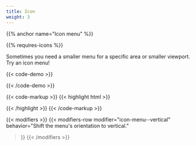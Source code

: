 ```yaml
---
title: Icon
weight: 3
---
```

{{% anchor name="Icon menu" %}}

<div class="mb-4">
{{% requires-icons %}} 
</div>

Sometimes you need a smaller menu for a specific area or smaller viewport. Try an icon menu!

{{< code-demo >}}
<div class="icon-menu">
  <div class="icon-menu__item">
    <a class="icon-menu__action">
      <i class="pi-edit"></i>
    </a>
  </div>
  <div class="icon-menu__item">
    <a class="icon-menu__action">
      <i class="pi-clock"></i>
    </a>
  </div>
  <div class="icon-menu__item">
    <a class="icon-menu__action">
      <i class="pi-trash"></i>
    </a>
  </div>
</div>
{{< /code-demo >}}

{{< code-markup >}}
{{< highlight html >}}
<div class="icon-menu">
  <div class="icon-menu__item">
    <a href="" class="icon-menu__action">
      <i class="pi-edit"></i>
    </a>
  </div>
  <div class="icon-menu__item">
    <a href="" class="icon-menu__action">
      <i class="pi-clock"></i>
    </a>
  </div>
  <div class="icon-menu__item">
    <a href="" class="icon-menu__action">
      <i class="pi-trash"></i>
    </a>
  </div>
</div>
{{< /highlight >}}
{{< /code-markup >}} 

{{< modifiers >}}
{{< modifiers-row 
  modifier="icon-menu--vertical" 
  behavior="Shift the menu's orientation to vertical." 
>}}
{{< /modifiers >}}
